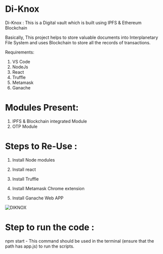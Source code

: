 # Di-Knox

Di-Knox : This is a Digital vault which is built using IPFS & Ethereum Blockchain

Basically, This project helps to store valuable documents into Interplanetary File System and uses Blockchain to store all the records of transactions.

Requirements:

1. VS Code
2. NodeJs
3. React
4. Truffle
5. Metamask
6. Ganache

# Modules Present:

1. IPFS & Blockchain integrated Module
2. OTP Module



# Steps to Re-Use :

1. Install Node modules

2. Install react   

3. Install Truffle

4. Install Metamask Chrome extension 

5. Install Ganache Web APP 

![DIKNOX](https://friendlyuser.github.io/file-track-Dapp/dapp-arch.png)



# Step to run the code :

npm start - This command should be used in the terminal (ensure that the path has app.js) to run the scripts.






